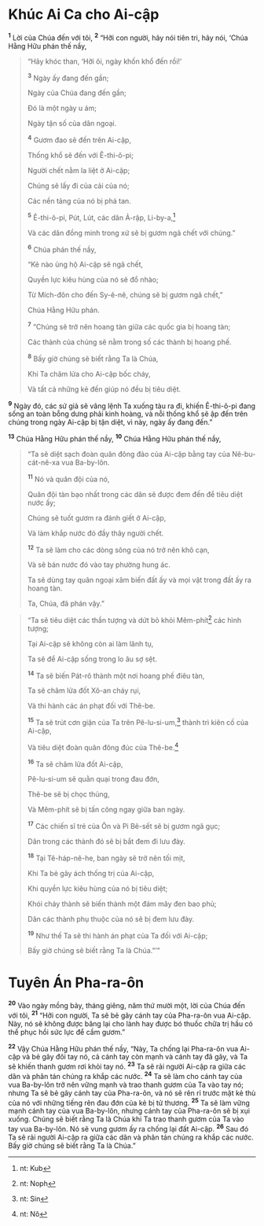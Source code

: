 # Khúc Ai Ca cho Ai-cập
<sup><b>1</b></sup> Lời của Chúa đến với tôi, <sup><b>2</b></sup> “Hỡi con người, hãy nói tiên tri, hãy nói, ‘Chúa Hằng Hữu phán thế nầy,


> “Hãy khóc than, ‘Hỡi ôi, ngày khốn khổ đến rồi!’
> 
> <sup><b>3</b></sup> Ngày ấy đang đến gần;
> 
> Ngày của Chúa đang đến gần;
> 
> Ðó là một ngày u ám;
> 
> Ngày tận số của dân ngoại.
> 
> <sup><b>4</b></sup> Gươm đao sẽ đến trên Ai-cập,
> 
> Thống khổ sẽ đến với Ê-thi-ô-pi;
> 
> Người chết nằm la liệt ở Ai-cập;
> 
> Chúng sẽ lấy đi của cải của nó;
> 
> Các nền tảng của nó bị phá tan.
> 
> <sup><b>5</b></sup> Ê-thi-ô-pi, Pút, Lút, các dân Ả-rập, Li-by-a,[^1]
> 
> Và các dân đồng minh trong xứ sẽ bị gươm ngã chết với chúng.”
> 
> <sup><b>6</b></sup> Chúa phán thế nầy,
> 
> “Kẻ nào ủng hộ Ai-cập sẽ ngã chết,
> 
> Quyền lực kiêu hùng của nó sẽ đổ nhào;
> 
> Từ Mích-đôn cho đến Sy-ê-nê, chúng sẽ bị gươm ngã chết,”
> 
> Chúa Hằng Hữu phán.
> 
> <sup><b>7</b></sup> “Chúng sẽ trở nên hoang tàn giữa các quốc gia bị hoang tàn;
> 
> Các thành của chúng sẽ nằm trong số các thành bị hoang phế.
> 
> <sup><b>8</b></sup> Bấy giờ chúng sẽ biết rằng Ta là Chúa,
> 
> Khi Ta châm lửa cho Ai-cập bốc cháy,
> 
> Và tất cả những kẻ đến giúp nó đều bị tiêu diệt.
>

<sup><b>9</b></sup> Ngày đó, các sứ giả sẽ vâng lệnh Ta xuống tàu ra đi, khiến Ê-thi-ô-pi đang sống an toàn bỗng dưng phải kinh hoàng, và nỗi thống khổ sẽ ập đến trên chúng trong ngày Ai-cập bị tận diệt, vì này, ngày ấy đang đến.”

<sup><b>13</b></sup> Chúa Hằng Hữu phán thế nầy, <sup><b>10</b></sup> Chúa Hằng Hữu phán thế nầy,


> “Ta sẽ diệt sạch đoàn quân đông đảo của Ai-cập bằng tay của Nê-bu-cát-nê-xa vua Ba-by-lôn.
> 
> <sup><b>11</b></sup> Nó và quân đội của nó,
> 
> Quân đội tàn bạo nhất trong các dân sẽ được đem đến để tiêu diệt nước ấy;
> 
> Chúng sẽ tuốt gươm ra đánh giết ở Ai-cập,
> 
> Và làm khắp nước đó đầy thây người chết.
> 
> <sup><b>12</b></sup> Ta sẽ làm cho các dòng sông của nó trở nên khô cạn,
> 
> Và sẽ bán nước đó vào tay phường hung ác.
> 
> Ta sẽ dùng tay quân ngoại xâm biến đất ấy và mọi vật trong đất ấy ra hoang tàn.
> 
> Ta, Chúa, đã phán vậy.”
>


> “Ta sẽ tiêu diệt các thần tượng và dứt bỏ khỏi Mêm-phít[^2] các hình tượng;
> 
> Tại Ai-cập sẽ không còn ai làm lãnh tụ,
> 
> Ta sẽ để Ai-cập sống trong lo âu sợ sệt.
> 
> <sup><b>14</b></sup> Ta sẽ biến Pát-rô thành một nơi hoang phế điêu tàn,
> 
> Ta sẽ châm lửa đốt Xô-an cháy rụi,
> 
> Và thi hành các án phạt đối với Thê-be.
> 
> <sup><b>15</b></sup> Ta sẽ trút cơn giận của Ta trên Pê-lu-si-um,[^3] thành trì kiên cố của Ai-cập,
> 
> Và tiêu diệt đoàn quân đông đúc của Thê-be.[^4]
> 
> <sup><b>16</b></sup> Ta sẽ châm lửa đốt Ai-cập,
> 
> Pê-lu-si-um sẽ quằn quại trong đau đớn,
> 
> Thê-be sẽ bị chọc thủng,
> 
> Và Mêm-phít sẽ bị tấn công ngay giữa ban ngày.
> 
> <sup><b>17</b></sup> Các chiến sĩ trẻ của Ôn và Pi Bê-sết sẽ bị gươm ngã gục;
> 
> Dân trong các thành đó sẽ bị bắt đem đi lưu đày.
> 
> <sup><b>18</b></sup> Tại Tê-háp-nê-he, ban ngày sẽ trở nên tối mịt,
> 
> Khi Ta bẻ gãy ách thống trị của Ai-cập,
> 
> Khi quyền lực kiêu hùng của nó bị tiêu diệt;
> 
> Khói cháy thành sẽ biến thành một đám mây đen bao phủ;
> 
> Dân các thành phụ thuộc của nó sẽ bị đem lưu đày.
> 
> <sup><b>19</b></sup> Như thế Ta sẽ thi hành án phạt của Ta đối với Ai-cập;
> 
> Bấy giờ chúng sẽ biết rằng Ta là Chúa.”’”
>

# Tuyên Án Pha-ra-ôn
<sup><b>20</b></sup> Vào ngày mồng bảy, tháng giêng, năm thứ mười một, lời của Chúa đến với tôi, <sup><b>21</b></sup> “Hỡi con người, Ta sẽ bẻ gãy cánh tay của Pha-ra-ôn vua Ai-cập. Này, nó sẽ không được băng lại cho lành hay được bó thuốc chữa trị hầu có thể phục hồi sức lực để cầm gươm.”

<sup><b>22</b></sup> Vậy Chúa Hằng Hữu phán thế nầy, “Này, Ta chống lại Pha-ra-ôn vua Ai-cập và bẻ gãy đôi tay nó, cả cánh tay còn mạnh và cánh tay đã gãy, và Ta sẽ khiến thanh gươm rơi khỏi tay nó. <sup><b>23</b></sup> Ta sẽ rải người Ai-cập ra giữa các dân và phân tán chúng ra khắp các nước. <sup><b>24</b></sup> Ta sẽ làm cho cánh tay của vua Ba-by-lôn trở nên vững mạnh và trao thanh gươm của Ta vào tay nó; nhưng Ta sẽ bẻ gãy cánh tay của Pha-ra-ôn, và nó sẽ rên rỉ trước mặt kẻ thù của nó với những tiếng rên đau đớn của kẻ bị tử thương. <sup><b>25</b></sup> Ta sẽ làm vững mạnh cánh tay của vua Ba-by-lôn, nhưng cánh tay của Pha-ra-ôn sẽ bị xụi xuống. Chúng sẽ biết rằng Ta là Chúa khi Ta trao thanh gươm của Ta vào tay vua Ba-by-lôn. Nó sẽ vung gươm ấy ra chống lại đất Ai-cập. <sup><b>26</b></sup> Sau đó Ta sẽ rải người Ai-cập ra giữa các dân và phân tán chúng ra khắp các nước. Bấy giờ chúng sẽ biết rằng Ta là Chúa.”

[^1]: nt: Kub
[^2]: nt: Noph
[^3]: nt: Sin
[^4]: nt: Nô
